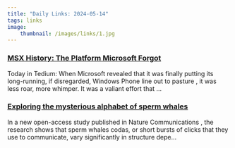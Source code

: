 ```yaml
---
title: "Daily Links: 2024-05-14"
tags: links
image:
    thumbnail: /images/links/1.jpg
---
```


### [MSX History: The Platform Microsoft Forgot](https://tedium.co/2019/01/29/microsoft-msx-history/)

Today in Tedium: When Microsoft revealed that it was finally putting its long-running, if disregarded, Windows Phone line out to pasture , it was less roar, more whimper. It was a valiant effort that …
### [Exploring the mysterious alphabet of sperm whales](https://news.mit.edu/2024/csail-ceti-explores-sperm-whale-alphabet-0507)

In a new open-access study published in Nature Communications , the research shows that sperm whales codas, or short bursts of clicks that they use to communicate, vary significantly in structure depe…
